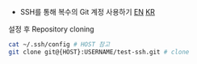 - SSH를 통해 복수의 Git 계정 사용하기 [EN](https://medium.com/the-andela-way/a-practical-guide-to-managing-multiple-github-accounts-8e7970c8fd46) [KR](https://velog.io/@jay/multiplegithubaccounts)

설정 후 Repository cloning
```bash
cat ~/.ssh/config # HOST 참고
git clone git@{HOST}:USERNAME/test-ssh.git # clone
```